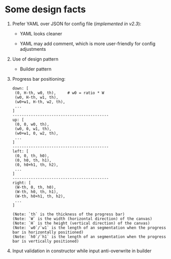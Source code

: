 # Some design facts
1. Prefer YAML over JSON for config file (*implemented in v2.3*):

   * YAML looks cleaner

   * YAML may add comment, which is more user-friendly for config adjustments

2. Use of design pattern

   * Builder pattern


3. Progress bar positioning:

   ```
   down: [
   	(0, H-th, w0, th),     # w0 = ratio * W
   	(w0, H-th, w1, th),
   	(w0+w1, H-th, w2, th),
   	...
   ]
   ------------------------------------------
   up: [
   	(0, 0, w0, th),
   	(w0, 0, w1, th),
   	(w0+w1, 0, w2, th),
   	...
   ]
   ------------------------------------------
   left: [
   	(0, 0, th, h0),
   	(0, h0, th, h1),
   	(0, h0+h1, th, h2),
   	...
   ]
   ------------------------------------------
   right: [
   	(W-th, 0, th, h0),
   	(W-th, h0, th, h1),
   	(W-th, h0+h1, th, h2),
   	...
   ]

   (Note: `th` is the thickness of the progress bar)
   (Note: `W` is the width (horizontal direction) of the canvas)
   (Note: `H` is the height (vertical direction) of the canvas)
   (Note: `w0`/`w1` is the length of an segmentation when the progress bar is horizontally positioned)
   (Note: `h0`/`h1` is the length of an segmentation when the progress bar is vertically positioned)

   ```

4. Input validation in constructor while input anti-overwrite in builder